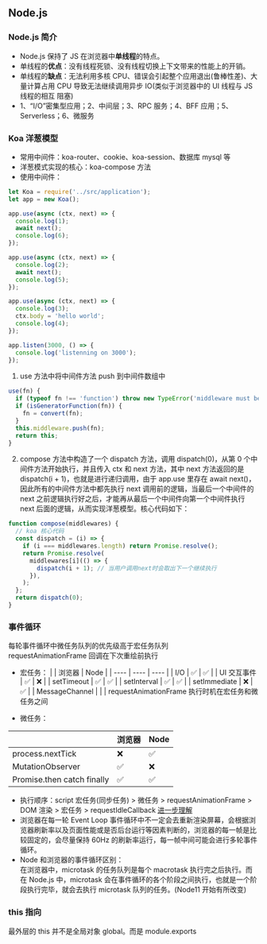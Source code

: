 ## Node.js

### Node.js 简介

- Node.js 保持了 JS 在浏览器中**单线程**的特点。
- 单线程的**优点**：没有线程死锁、没有线程切换上下文带来的性能上的开销。
- 单线程的**缺点**：无法利用多核 CPU、错误会引起整个应用退出(鲁棒性差)、大量计算占用 CPU 导致无法继续调用异步 IO(类似于浏览器中的 UI 线程与 JS 线程的相互 阻塞)
- 1、“I/O”密集型应用；2、中间层；3、RPC 服务；4、BFF 应用；5、Serverless；6、微服务

<!-- ## 作用 -->

<!-- 单独作为后端/作为中间层 -->

<!-- [补充 1](https://zhuanlan.zhihu.com/p/51160124)   -->
<!-- [补充 2](https://www.weipxiu.com/3679.html)   -->
<!-- [补充3](https://blog.csdn.net/brokenkay/article/details/112711241?utm_term=node%E4%B8%AD%E9%97%B4%E5%B1%82%E4%BC%98%E7%82%B9&utm_medium=distribute.pc_aggpage_search_result.none-task-blog-2~all~sobaiduweb~default-6-112711241&spm=3001.4430) -->

### Koa 洋葱模型

- 常用中间件：koa-router、cookie、koa-session、数据库 mysql 等
- 洋葱模式实现的核心：koa-compose 方法
- 使用中间件：

```js
let Koa = require('../src/application');
let app = new Koa();

app.use(async (ctx, next) => {
  console.log(1);
  await next();
  console.log(6);
});

app.use(async (ctx, next) => {
  console.log(2);
  await next();
  console.log(5);
});

app.use(async (ctx, next) => {
  console.log(3);
  ctx.body = 'hello world';
  console.log(4);
});

app.listen(3000, () => {
  console.log('listenning on 3000');
});
```

1. use 方法中将中间件方法 push 到中间件数组中

```js
use(fn) {
  if (typeof fn !== 'function') throw new TypeError('middleware must be a function!');
  if (isGeneratorFunction(fn)) {
    fn = convert(fn);
  }
  this.middleware.push(fn);
  return this;
}
```

2. compose 方法中构造了一个 dispatch 方法，调用 dispatch(0)，从第 0 个中间件方法开始执行，并且传入 ctx 和 next 方法，其中 next 方法返回的是 dispatch(i + 1)，也就是进行递归调用，由于 app.use 里存在 await next()，因此所有的中间件方法中都先执行 next 调用前的逻辑，当最后一个中间件的 next 之前逻辑执行好之后，才能再从最后一个中间件向第一个中间件执行 next 后面的逻辑，从而实现洋葱模型。核心代码如下：

```js
function compose(middlewares) {
  // koa 核心代码
  const dispatch = (i) => {
    if (i === middlewares.length) return Promise.resolve();
    return Promise.resolve(
      middlewares[i](() => {
        dispatch(i + 1); // 当用户调用next时会取出下一个继续执行
      }),
    );
  };
  return dispatch(0);
}
```

### 事件循环

每轮事件循环中微任务队列的优先级高于宏任务队列  
requestAnimationFrame 回调在下次重绘前执行

- 宏任务：
  | | 浏览器 | Node |
  | ---- | ---- | ---- |
  | I/O | ✅ | ✅ |
  | UI 交互事件 | ✅ | ❌ |
  | setTimeout | ✅ | ✅ |
  | setInterval | ✅ | ✅ |
  | setImmediate | ❌ | ✅ |
  | MessageChannel | | |
  requestAnimationFrame 执行时机在宏任务和微任务之间

- 微任务：

|                            | 浏览器 | Node |
| -------------------------- | ------ | ---- |
| process.nextTick           | ❌     | ✅   |
| MutationObserver           | ✅     | ❌   |
| Promise.then catch finally | ✅     | ✅   |

- 执行顺序：script 宏任务(同步任务) > 微任务 > requestAnimationFrame > DOM 渲染 > 宏任务 > requestIdleCallback [进一步理解](https://zhuanlan.zhihu.com/p/142742003)
- 浏览器在每一轮 Event Loop 事件循环中不一定会去重新渲染屏幕，会根据浏览器刷新率以及页面性能或是否后台运行等因素判断的，浏览器的每一帧是比较固定的，会尽量保持 60Hz 的刷新率运行，每一帧中间可能会进行多轮事件循环。
- Node 和浏览器的事件循环区别：  
  在浏览器中，microtask 的任务队列是每个 macrotask 执行完之后执行。而在 Node.js 中，microtask 会在事件循环的各个阶段之间执行，也就是一个阶段执行完毕，就会去执行 microtask 队列的任务。(Node11 开始有所改变)

### this 指向

最外层的 this 并不是全局对象 global。而是 module.exports
